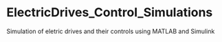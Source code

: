 # ElectricDrives_Control_Simulations
 Simulation of eletric drives and their controls using MATLAB and Simulink

